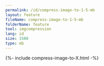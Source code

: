 ```yaml
---
permalink: /id/compress-image-to-1-5-mb
layout: feature
fileName: compress-image-to-1-5-mb
folderName: feature
tool: imgcompression
lang: id
size: 1500
type: mb
---
```


{%- include compress-image-to-X.html -%}
